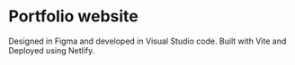# Portfolio website

Designed in Figma and developed in Visual Studio code. Built with Vite and Deployed using Netlify.

